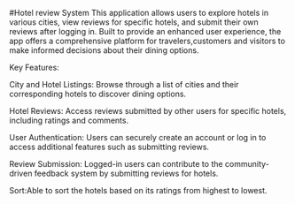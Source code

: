 #Hotel review System
This application allows users to explore hotels in various cities, view reviews for specific hotels, and submit their own reviews after logging in. Built to provide an enhanced user experience, the app offers a comprehensive platform for travelers,customers and visitors to make informed decisions about their dining options.

Key Features:

City and Hotel Listings: Browse through a list of cities and their corresponding hotels to discover dining options.

Hotel Reviews: Access reviews submitted by other users for specific hotels, including ratings and comments.

User Authentication: Users can securely create an account or log in to access additional features such as submitting reviews.

Review Submission: Logged-in users can contribute to the community-driven feedback system by submitting reviews for hotels.

Sort:Able to sort the hotels based on its ratings from highest to lowest.
 
